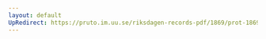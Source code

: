 ```yaml
---
layout: default
UpRedirect: https://pruto.im.uu.se/riksdagen-records-pdf/1869/prot-1869--ak--310/prot-1869--ak--310_002.pdf
---
```

